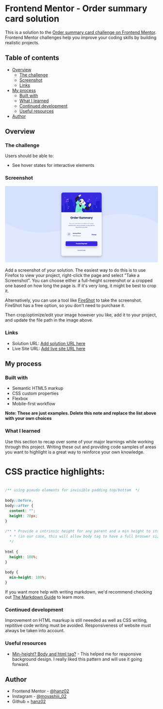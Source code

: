 # Frontend Mentor - Order summary card solution

This is a solution to the [Order summary card challenge on Frontend Mentor](https://www.frontendmentor.io/challenges/order-summary-component-QlPmajDUj). Frontend Mentor challenges help you improve your coding skills by building realistic projects. 

## Table of contents

- [Overview](#overview)
  - [The challenge](#the-challenge)
  - [Screenshot](#screenshot)
  - [Links](#links)
- [My process](#my-process)
  - [Built with](#built-with)
  - [What I learned](#what-i-learned)
  - [Continued development](#continued-development)
  - [Useful resources](#useful-resources)
- [Author](#author)


## Overview

### The challenge

Users should be able to:

- See hover states for interactive elements

### Screenshot

![](screenshots/screenshot.png)

Add a screenshot of your solution. The easiest way to do this is to use Firefox to view your project, right-click the page and select "Take a Screenshot". You can choose either a full-height screenshot or a cropped one based on how long the page is. If it's very long, it might be best to crop it.

Alternatively, you can use a tool like [FireShot](https://getfireshot.com/) to take the screenshot. FireShot has a free option, so you don't need to purchase it. 

Then crop/optimize/edit your image however you like, add it to your project, and update the file path in the image above.


### Links

- Solution URL: [Add solution URL here](https://your-solution-url.com)
- Live Site URL: [Add live site URL here](https://your-live-site-url.com)

## My process

### Built with

- Semantic HTML5 markup
- CSS custom properties
- Flexbox
- Mobile-first workflow

**Note: These are just examples. Delete this note and replace the list above with your own choices**

### What I learned

Use this section to recap over some of your major learnings while working through this project. Writing these out and providing code samples of areas you want to highlight is a great way to reinforce your own knowledge.

# CSS practice highlights:

```css

/** using pseudo elements for invisible padding top/bottom  */

body::before,
body::after {
  content: "";
  height: 70px;
}

/** * Provide a intrinsic height for any parent and a min height to its children 
  * * (in our case, this will allow body tag to have a full broswer sized responsive background )  
  */

html {
  height: 100%;
}

body {
  min-height: 100%;
}

```

If you want more help with writing markdown, we'd recommend checking out [The Markdown Guide](https://www.markdownguide.org/) to learn more.


### Continued development

Improvement on HTML masrkup is still neeeded as well as CSS writing, repititive code writing must be avoided. Responsiveness of website must always be taken into account. 


### Useful resources

- [Min-height? Body and html tag?](https://stackoverflow.com/questions/17555682/height-100-or-min-height-100-for-html-and-body-elements) - This helped me for responsive background   design. I really liked this pattern and will use it going forward.


## Author

- Frontend Mentor - [@hanz02](https://www.frontendmentor.io/profile/hanz02)
- Instagram - [@moyashiii_02](https://www.instagram.com/moyashiii_02)
- Github = [hanz02](https://github.com/hanz02)

